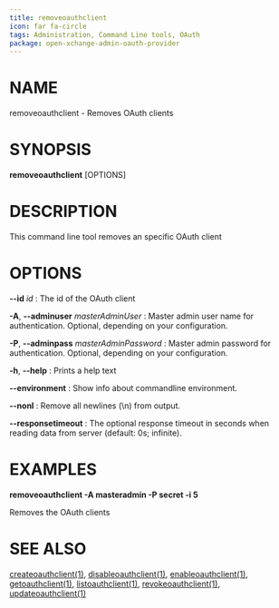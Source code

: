 ```yaml
---
title: removeoauthclient
icon: far fa-circle
tags: Administration, Command Line tools, OAuth
package: open-xchange-admin-oauth-provider
---
```


# NAME

removeoauthclient - Removes OAuth clients

# SYNOPSIS

**removeoauthclient** [OPTIONS]

# DESCRIPTION

This command line tool removes an specific OAuth client

# OPTIONS

**--id** *id*
: The id of the OAuth client

**-A**, **--adminuser** *masterAdminUser*
:   Master admin user name for authentication. Optional, depending on your configuration.

**-P**, **--adminpass** *masterAdminPassword*
:   Master admin password for authentication. Optional, depending on your configuration.

**-h**, **--help**
: Prints a help text

**--environment**
:   Show info about commandline environment.

**--nonl**
:   Remove all newlines (\\n) from output.

**--responsetimeout**
: The optional response timeout in seconds when reading data from server (default: 0s; infinite).

# EXAMPLES

**removeoauthclient -A masteradmin -P secret -i 5**

Removes the OAuth clients

# SEE ALSO

[createoauthclient(1)](createoauthclient.html), [disableoauthclient(1)](disableoauthclient.html), [enableoauthclient(1)](enableoauthclient.html), [getoauthclient(1)](getoauthclient.html), [listoauthclient(1)](listoauthclient.html), [revokeoauthclient(1)](revokeoauthclient.html), [updateoauthclient(1)](updateoauthclient.html)